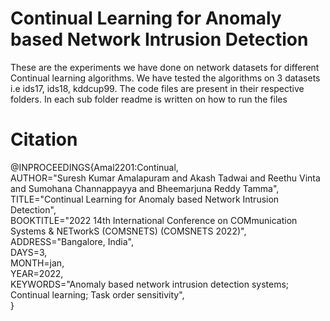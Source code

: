 # Continual Learning for Anomaly based Network Intrusion Detection

These are the experiments we have done on network datasets for different Continual learning algorithms. We have tested the algorithms on 3 datasets i.e ids17, ids18, kddcup99. The code files are present in their respective folders. In each sub folder readme is written on how to run the files

# Citation


@INPROCEEDINGS{Amal2201:Continual,<br />
AUTHOR="Suresh Kumar Amalapuram and Akash Tadwai and Reethu Vinta and Sumohana Channappayya and Bheemarjuna Reddy Tamma",<br />
TITLE="Continual Learning for Anomaly based Network Intrusion Detection",<br />
BOOKTITLE="2022 14th International Conference on COMmunication Systems \& NETworkS (COMSNETS) (COMSNETS 2022)",<br />
ADDRESS="Bangalore, India",<br />
DAYS=3,<br />
MONTH=jan,<br />
YEAR=2022,<br />
KEYWORDS="Anomaly based network intrusion detection systems; Continual learning; Task order sensitivity",<br />
}
